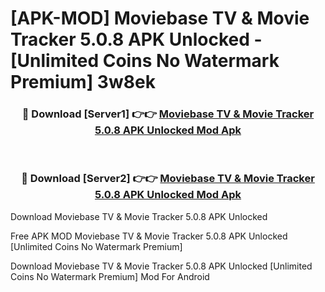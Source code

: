 # [APK-MOD] Moviebase  TV & Movie Tracker 5.0.8 APK Unlocked - [Unlimited Coins No Watermark Premium] 3w8ek



<div align="center">
<h3>🔴 Download [Server1] 👉👉 <a href="https://momento.my/?title=Moviebase__TV_&_Movie_Tracker_5.0.8_APK_Unlocked">Moviebase  TV & Movie Tracker 5.0.8 APK Unlocked Mod Apk</a></h3><br>

<h3>🔴 Download [Server2] 👉👉 <a href="https://momento.my/?title=Moviebase__TV_&_Movie_Tracker_5.0.8_APK_Unlocked">Moviebase  TV & Movie Tracker 5.0.8 APK Unlocked Mod Apk</a></h3>
</div>



Download Moviebase  TV & Movie Tracker 5.0.8 APK Unlocked 

Free APK MOD Moviebase  TV & Movie Tracker 5.0.8 APK Unlocked [Unlimited Coins No Watermark Premium]

Download Moviebase  TV & Movie Tracker 5.0.8 APK Unlocked [Unlimited Coins No Watermark Premium] Mod For Android
